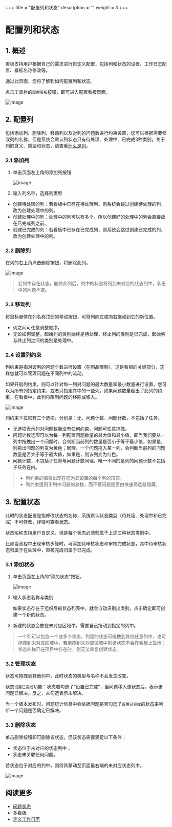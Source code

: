 +++
title = "配置列和状态"
description = ""
weight = 3
+++

# 配置列和状态

## 1. 概述

看板支持用户根据自己的需求进行自定义配置，包括列和状态的设置、工作日志配置、看板名称修改等。

通过此页面，您将了解到如何配置列和状态。

点击工具栏的`配置看板`按钮，即可进入配置看板页面。

![image](/docs/user-guide/cooperation/iteration-plan/image/scrumboard-14.png)

## 2. 配置列

包括添加列、删除列、移动列以及对列的问题数进行约束设置，您可以根据需要修改列的名称，但是系统会默认列状态只有待处理、处理中、已完成3种类别，关于列的含义、类型和状态，请查看[什么是列](../whatisboard)。

### 2.1 添加列

1. 单击页面左上角的添加列按钮

    ![image](/docs/user-guide/cooperation/iteration-plan/image/scrumboard-15.png)

2. 输入列名称，选择列类型

- 创建待处理的列：若看板中已存在待处理列，则系统会跳过创建待处理的列，改为创建处理中的列。
- 创建处理中的列：处理中的列可以有多个，所以创建好的处理中的列会直接放在已完成列之前。
- 创建已完成的列：若看板中已存在已完成列，则系统会跳过创建已完成的列，改为创建处理中的列。

### 2.2 删除列

在列的右上角点击删除按钮，将删除此列。

![image](/docs/user-guide/cooperation/iteration-plan/image/scrumboard-16.png)

> 若列中存在状态，删除此列后，列中的状态将归到未对应的状态列中，状态中的问题不变。 

### 2.3 移动列

将鼠标悬停在列名称顶部的移动按钮，可将列向左或向右拖动到它的新位置。

- 列之间可任意调整顺序。
- 无论如何调整，起始列的类别始终是待处理，终止列的类别是已完成，起始列与终止列之间的类别是处理中。

### 2.4 设置列约束

列约束是指对该列的问题个数进行设置（在制品限制），这是看板的关键部分，这样您就可以管理问题在不同列中的流动。

如果开启列约束，则可以针对每一列对问题的最大数量和最小数量进行设置，您可以为所有列指定约束，或者只指定其中的一些列。如果问题数量超出了此列的约束，在看板中，此列将限制问题的移除或移入。

![image](/docs/user-guide/cooperation/iteration-plan/image/scrumboard-17.png)

列约束下拉框有三个选项，分别是：无、问题计数、问题计数，不包括子任务。

- 无选项表示列对问题数量没有任何约束，问题可任意拖拽。
- 问题计数选项可以为每一列配置问题数量的最大值和最小值，即当我们要从一列中拖拽出一个问题时，会判断当前列的数量是否小于等于最小值，如果是，则拖出问题的列变为黄色；同理，一个问题拖入某一列，会判断当前列的问题数量是否大于等于最大值，如果是，则该列变为红色。
- 问题计数，不包括子任务与问题计数同理，唯一不同的是列的问题计数不包括子任务在内。 

>- 列约束的值将出现在您为其设置的每个列的顶部。
>- 列约束适用于列中问题的总数，而不管问题是否由快速筛选器隐藏。


## 3. 配置状态

此时的状态配置是指修改状态的名称，系统默认状态类型（待处理、处理中和已完成）不可修改，详情可查看[状态](../whatisboard)。

状态名称支持用户自定义，但是每个状态必须归属于上述三种状态类别中。

比如当流程中出现审核步骤时，可添加待审核状态和审核完成状态，其中待审核状态归属于在处理中，审核完成归属于已完成。

### 3.1 添加状态

1. 单击页面左上角的”添加状态”按钮。

    ![image](/docs/user-guide/cooperation/iteration-plan/image/scrumboard-18.png)

2. 输入状态名称与类别

    如果状态存在于组织层的状态列表中，就会自动识别出类别，点击确定即可创建一个新的状态。

3. 新建的状态会放在未对应区域中，需要自己拖动到指定的列中。

> 一个列可以包含一个或多个状态，列里的状态可拖拽到其他任意列中，也可拖拽到未对应区域中，若拖拽到未对应区域中则该状态不会在看板上显示；状态名称已在项目中存在时，则无法重复创建状态。 

### 3.2 管理状态

状态可拖拽到其他列中，此时状态的类型与名称不会发生改变。

状态`设置已完成`功能：状态若勾选了“设置已完成”，当问题移入该状态后，表示该问题已解决。反之，未勾选表示未解决。

当一个版本发布时，问题统计信息中会依据问题是否勾选了`设置已完成`的状态来判断一个问题是否确定已解决。

### 3.3 删除状态

单击删除按钮即可删除该状态，但该状态需要满足以下条件：

- 状态位于未对应的状态列中；
- 状态未关联任何问题。

若状态位于对应的列中，则将其移动至页面最右端的未对应状态列中。

![image](/docs/user-guide/cooperation/iteration-plan/image/scrumboard-19.png)

## 阅读更多

- [问题状态](../whatisboard)
- [多看板](../multi-board)
- [定义工作日历](../jounal)